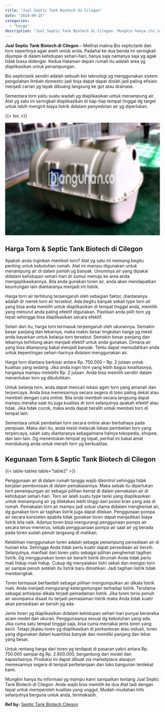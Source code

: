 ```yaml
---
title: "Jual Septic Tank Biotech di Cilegon"
date: "2024-09-15"
categories: 
  - "harga"
description: "Jual Septic Tank Biotech di Cilegon. Mungkin hanya itu informasi yg mampu kami sampaikan tentang Jual Septic Tank Biotech di Cilegon. Anda wajib bisa memilih..."
---
```


**Jual Septic Tank Biotech di Cilegon** – Melihat makna Bio septictank dan torn sepertinya agak aneh untuk anda. Padahal ke dua benda ini seringkali dijumpai di dalam kehidupan sehari-hari, hanya saja namanya saja yg agak tidak biasa didengar. Kedua Halaman depan rumah itu adalah area yg diaplikasikan untuk penampungan.

Bio septictank sendiri adalah sebuah bio teknologi yg menggunakan sistem pengolahan limbah domestic jadi tinja dapat dapat diolah jadi paling efisien menjadi carian yg layak dibuang langsung ke got atau drainase.

Sementara torn yaitu suatu wadah yg diaplikasikan untuk menampung air. Alat yg satu ini seringkali diaplikasikan di tiap-tiap tempat tinggal dg target untuk lebih mengirit biaya listrik didalam penyedotan air yg diperlukan.

{{< toc >}}

![Jual Septic Tank Biotech di Cilegon](/images/jual-bio-septictank-36.png)

## Harga Torn & Septic Tank Biotech di Cilegon

Apakah anda inginkan membeli torn? Alat yg satu ini memang begitu penting untuk kebutuhan rumah. Alat ini mampu digunakan untuk menampung air di dalam jumlah yg banyak. Umumnya air yang dipakai didalam kehidupan sehari-hari dr sumur menuju ke area anda mengaplikasikannya. Bila anda gunakan toren air, anda akan mendapatkan keuntungan lain diantaranya menjadi irit listrik.

Harga torn air terhitung terpengaruh oleh sebagian faktor, diantaranya adalah dr merek torn air tersebut. Ada begitu banyak sekali type torn air yang bisa anda memilih untuk diaplikasikan di tempat tinggal anda, memilih yang menurut anda paling efektif digunakan. Pastikan anda pilih torn yg tepat sehingga bisa diaplikasikan secara efektif.

Selain dari itu, harga torn termasuk terpengaruh oleh ukurannya. Semakin besar panjang dan lebarnya, maka makin besar tingkatan harga yg mesti anda bayarkan untuk belanja torn tersebut. Semakin besar panjang dan lebarnya terhitung akan menjadi efektif untuk anda gunakan. Dimana air yang bisa ditampung bakal menjadi banyak. Tentu dapat memudahkan anda untuk kepentingan sehari-harinya didalam menggunakan air.

Harga torn diantara berkisar antara Rp. 750.000 – Rp. 2 jutaan untuk kualitas yang sedang. Jika anda ingin torn yang lebih bagus kwalitasnya, harganya mampu melebihi Rp. 2 jutaan. Anda bisa memilih sendiri dalam menentukan torn yg dibutuhkan.

Untuk belanja torn, anda dapat mencari lokasi agen torn yang amanah dan terpercaya. Anda bisa memesannya secara segera di toko paling dekat atau membeli dengan cara online. Bila anda membeli secara langsung dapat mampu meraba saat itu juga kualitas dr torn selanjutnya apakah efektif atau tidak. Jika tidak cocok, maka anda dapat beralih untuk membeli torn di tempat lain.

Sementara untuk pembelian torn secara online akan berbahaya pada penipuan. Maka dari itu, anda mesti melacak lokasi pembelian torn yang terpercaya, salah satu diantaranya sebagaimana halnya tokopedia, shopee, dan lain-lain. Dg menentukan tempat yg tepat, perihal ini bakal amat mendukung anda untuk meraih torn yg berkualitas.

## Kegunaan Torn & Septic Tank Biotech di Cilegon

{{< table-tables table="table2" >}}

Penggunaan air di dalam rumah tangga wajib dikontrol sehingga tidak berjalan pemborosan di dalam pemakaiannya. Maka sebab itu diperlukan torn penampungan air sebagai pilihan hemat di dalam pemakaian air di kehidupan sehari-hari. Torn air ialah suatu type tanki yang diaplikasikan untuk menampung air yg diletakan lebih tinggi dari posisi kran yang ada di rumah. Pemakaian torn air mampu jadi solusi utama didalam menghemat air, dg gunakan torn air tagihan listrik juga dapat ditekan. Penggunaan pompa air secara konsisten apabila tidak gunakan toren dapat menjadikan biaya listrik kita naik. Adanya toren bisa mengurangi penggunaan pompa air secara terus-menerus, sebab pengguanaan pompa air saat air yg berada pada toren sudah penuh langsung di matikan.

Kelebihan menggunakan toren adalah sebagai penampung persediaan air di hunian kita. Sehingga Anda tidak perlu kuatir dapat persediaan air bersih. Selanjutnya, manfaat dari toren yaitu sebagai pilihan penghemat tagihan listrik. Dg menggunakan toren air berarti listrik dirumah Anda tidak perlu mati hidup-mati hidup. Cukup dg menyalakan listri sekali dan mengisi torn air sampai penuh setelah itu listrik baru dimatikan. Jadi tagihan listrik tidak membengkak.

Toren termasuk berfaedah sebagai pilihan mengumpulkan air dikala listrik mati. Anda menjadi mengurangi ketergantungan terhadap listrik. Terutama sebagai antisipasi dikala terjadi pemadaman listrik. Jika toren terisi penuh air seumpama disaat itu terjadi pemadaman listrik maka Anda tidak kuatir akan persediaan air bersih yg ada.

Jenis toren yg diaplikasikan didalam kehidupan sehari-hari punyai beraneka acam model dan ukuran. Penggunaanya sesuai dg kebutuhan yang ada. Jika cuma satu tempat tinggal saja, bisa cuma memakai jenis toren yang kecil. Tetapi jikalau toren yg diaplikasikan di perkantoran atau industi, toren yang digunakan dalam kuantitas banyak dan memiliki panjang dan lebar yang besar.

Untuk rentang harga dari toren yg terdapat di pasaran yakni antara Rp. 750.000 sampai dg Rp. 2.800.000, bergantung dari model dan kapasitasnya. Produksi ini dapat dibuat via marketplace ataupun memesannya segera di tempat perbelanjaan dan toko bangunan terdekat kami.

Mungkin hanya itu informasi yg mampu kami sampaikan tentang Jual Septic Tank Biotech di Cilegon. Anda wajib bisa memilih ke dua Alat tadi dengan tepat untuk memperoleh kualitas yang unggul. Mudah-mudahan Info selanjutnya berguna untuk anda, terimakasih.

**Ref by:** [Septic Tank Biotech Cilegon](https://id.wikipedia.org/wiki/Septic)
